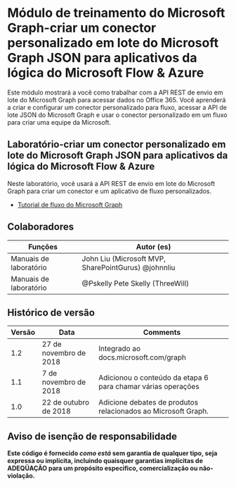 # <a name="microsoft-graph-training-module---create-a-microsoft-graph-json-batch-custom-connector-for-microsoft-flow--azure-logic-apps"></a>Módulo de treinamento do Microsoft Graph-criar um conector personalizado em lote do Microsoft Graph JSON para aplicativos da lógica do Microsoft Flow & Azure

Este módulo mostrará a você como trabalhar com a API REST de envio em lote do Microsoft Graph para acessar dados no Office 365. Você aprenderá a criar e configurar um conector personalizado para fluxo, acessar a API de lote JSON do Microsoft Graph e usar o conector personalizado em um fluxo para criar uma equipe da Microsoft.

## <a name="lab---create-a-microsoft-graph-json-batch-custom-connector-for-microsoft-flow--azure-logic-apps"></a>Laboratório-criar um conector personalizado em lote do Microsoft Graph JSON para aplicativos da lógica do Microsoft Flow & Azure

Neste laboratório, você usará a API REST de envio em lote do Microsoft Graph para criar um conector e um aplicativo de fluxo personalizados.

- [Tutorial de fluxo do Microsoft Graph](https://docs.microsoft.com/graph/training/flow-tutorial)

## <a name="contributors"></a>Colaboradores

| Funções | Autor (es) |
| ------| ----------|
| Manuais de laboratório | John Liu (Microsoft MVP, SharePointGurus) @johnnliu |
| Manuais de laboratório | @Pskelly Pete Skelly (ThreeWill) |

## <a name="version-history"></a>Histórico de versão

| Versão | Data | Comments |
| ------- | -----| -------- |
| 1.2 | 27 de novembro de 2018 | Integrado ao docs.microsoft.com/graph |
| 1.1 | 7 de novembro de 2018 | Adicionou o conteúdo da etapa 6 para chamar várias operações |
| 1.0 | 22 de outubro de 2018 | Adicione debates de produtos relacionados ao Microsoft Graph. |

## <a name="disclaimer"></a>Aviso de isenção de responsabilidade

**Este código é fornecido *como está* sem garantia de qualquer tipo, seja expressa ou implícita, incluindo quaisquer garantias implícitas de ADEQÜAÇÃO para um propósito específico, comercialização ou não-violação.**